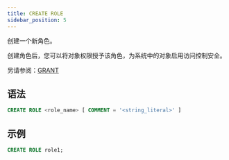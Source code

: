 ```yaml
---
title: CREATE ROLE
sidebar_position: 5
---
```


创建一个新角色。

创建角色后，您可以将对象权限授予该角色，为系统中的对象启用访问控制安全。

另请参阅：[GRANT](10-grant.md)

## 语法

```sql
CREATE ROLE <role_name> [ COMMENT = '<string_literal>' ]
```
## 示例

```sql
CREATE ROLE role1;
```
